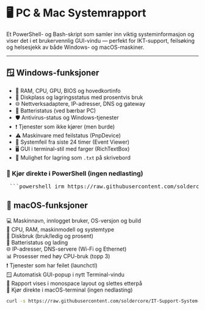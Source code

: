 # 🖥️ PC & Mac Systemrapport

Et PowerShell- og Bash-skript som samler inn viktig systeminformasjon og viser det i et brukervennlig GUI-vindu — perfekt for IKT-support, feilsøking og helsesjekk av både Windows- og macOS-maskiner.

---

## 🪟 Windows-funksjoner

- 🧠 RAM, CPU, GPU, BIOS og hovedkortinfo  
- 💽 Diskplass og lagringsstatus med prosentvis bruk  
- 🌐 Nettverksadaptere, IP-adresser, DNS og gateway  
- 🔋 Batteristatus (ved bærbar PC)  
- 🛡️ Antivirus-status og Windows-tjenester  
- ❗ Tjenester som ikke kjører (men burde)  
- ⚠️ Maskinvare med feilstatus (PnpDevice)  
- 🧾 Systemfeil fra siste 24 timer (Event Viewer)  
- 🖥️ GUI i terminal-stil med farger (RichTextBox)  
- 💾 Mulighet for lagring som `.txt` på skrivebord
### 🚀 Kjør direkte i PowerShell (ingen nedlasting)

<pre> ```powershell irm https://raw.githubusercontent.com/soldercore/IT-Support-System-Scanner/main/main.ps1 | iex ``` </pre>

## 🍏 macOS-funksjoner
💻 Maskinnavn, innlogget bruker, OS-versjon og build  
🧠 CPU, RAM, maskinmodell og systemtype  
💽 Diskbruk (bruk/ledig og prosent)  
🔋 Batteristatus og lading  
🌐 IP-adresser, DNS-servere (Wi-Fi og Ethernet)  
📊 Prosesser med høy CPU-bruk (topp 3)  
❗ Tjenester som har feilet (launchctl)  
🪟 Automatisk GUI-popup i nytt Terminal-vindu  
🧾 Rapport vises i monospace layout og slettes etterpå  
🚀 Kjør direkte i macOS-terminal (ingen nedlasting)

```bash
curl -s https://raw.githubusercontent.com/soldercore/IT-Support-System-Scanner/main/mac-systemrapport.sh | b
